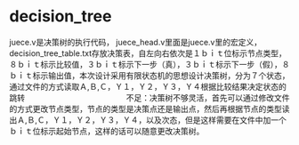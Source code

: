 # decision_tree
juece.v是决策树的执行代码，
juece_head.v里面是juece.v里的宏定义，
decision_tree_table.txt存放决策表，自左向右依次是１ｂｉｔ位标示节点类型，８ｂｉｔ标示比较值，３ｂｉｔ标示下一步（真），３ｂｉｔ标示下一步（假），８ｂｉｔ标示输出值，本次设计采用有限状态机的思想设计决策树，分为７个状态，通过文件的方式读取Ａ,Ｂ,Ｃ，Ｙ１，Ｙ２，Ｙ３，Ｙ４根据比较结果决定状态的跳转　　　　　　　　　　　　　不足：决策树不够灵活，首先可以通过修改文件的方式更改节点类型，节点的类型是决策点还是输出点，然后再根据节点的类型读出Ａ,Ｂ,Ｃ，Ｙ１，Ｙ２，Ｙ３，Ｙ４，以及次态，但是这样需要在文件中加一个ｂｉｔ位标示起始节点，这样的话可以随意更改决策树。

